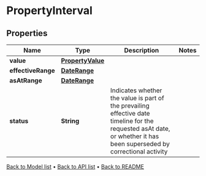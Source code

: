 

# PropertyInterval


## Properties

| Name | Type | Description | Notes |
|------------ | ------------- | ------------- | -------------|
|**value** | [**PropertyValue**](PropertyValue.md) |  |  |
|**effectiveRange** | [**DateRange**](DateRange.md) |  |  |
|**asAtRange** | [**DateRange**](DateRange.md) |  |  |
|**status** | **String** | Indicates whether the value is part of the prevailing effective date timeline for the requested asAt date, or whether it has been superseded by correctional activity |  |



[Back to Model list](../README.md#documentation-for-models) &#8226; [Back to API list](../README.md#documentation-for-api-endpoints) &#8226; [Back to README](../README.md)


